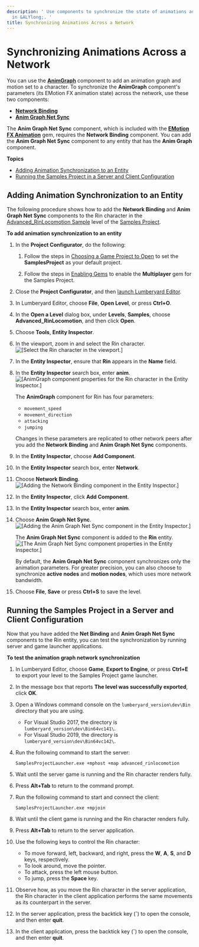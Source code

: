 ```yaml
---
description: ' Use components to synchronize the state of animations across a network
  in &ALYlong;. '
title: Synchronizing Animations Across a Network
---
```

# Synchronizing Animations Across a Network<a name="network-synchronizing-animation"></a>

You can use the **[AnimGraph](component-animgraph.md)** component to add an animation graph and motion set to a character\. To synchronize the **AnimGraph** component's parameters \(its EMotion FX animation state\) across the network, use these two components:
+ **[Network Binding](component-network-binding.md)**
+ **[Anim Graph Net Sync](component-animgraph-netsync.md)**

The **Anim Graph Net Sync** component, which is included with the [**EMotion FX Animation**](gems-system-gem-emotionfx-animation.md) gem, requires the **Network Binding** component\. You can add the **Anim Graph Net Sync** component to any entity that has the **Anim Graph** component\.

**Topics**
+ [Adding Animation Synchronization to an Entity](#network-synchronizing-animation-adding-to-an-entity)
+ [Running the Samples Project in a Server and Client Configuration](#network-synchronizing-animation-testing-with-server-and-client-launchers)

## Adding Animation Synchronization to an Entity<a name="network-synchronizing-animation-adding-to-an-entity"></a>

The following procedure shows how to add the **Network Binding** and **Anim Graph Net Sync** components to the Rin character in the [Advanced\_RinLocomotion Sample](animation-editor-rin-locomotion-sample.md) level of the [Samples Project](sample-project-samples.md)\.

**To add animation synchronization to an entity**

1. In the **Project Configurator**, do the following:

   1. Follow the steps in [Choosing a Game Project to Open](configurator-projects.md#project-configurator-launch-projects) to set the **SamplesProject** as your default project\.

   1. Follow the steps in [Enabling Gems](gems-system-using-project-configurator.md) to enable the **Multiplayer** gem for the Samples Project\.

1. Close the **Project Configurator**, and then [launch Lumberyard Editor](lumberyard-editor-intro.md)\.

1. In Lumberyard Editor, choose **File**, **Open Level**, or press **Ctrl\+O**\.

1. In the **Open a Level** dialog box, under **Levels**, **Samples**, choose **Advanced\_RinLocomotion**, and then click **Open**\.

1. Choose **Tools**, **Entity Inspector**\.

1. In the viewport, zoom in and select the Rin character\.  
![\[Select the Rin character in the viewport.\]](/images/userguide/networking/network-synchronizing-animation-1.png)

1. In the **Entity Inspector**, ensure that **Rin** appears in the **Name** field\.

1. In the **Entity Inspector** search box, enter **anim**\.  
![\[AnimGraph component properties for the Rin character in the Entity Inspector.\]](/images/userguide/networking/network-synchronizing-animation-2.png)

   The **AnimGraph** component for Rin has four parameters:
   + `movement_speed`
   + `movement_direction`
   + `attacking`
   + `jumping`

   Changes in these parameters are replicated to other network peers after you add the **Network Binding** and **Anim Graph Net Sync** components\.

1. In the **Entity Inspector**, choose **Add Component**\.

1. In the **Entity Inspector** search box, enter **Network**\.

1. Choose **Network Binding**\.  
![\[Adding the Network Binding component in the Entity Inspector.\]](/images/userguide/networking/network-synchronizing-animation-3.png)

1. In the **Entity Inspector**, click **Add Component**\.

1. In the **Entity Inspector** search box, enter **anim**\.

1. Choose **Anim Graph Net Sync**\.  
![\[Adding the Anim Graph Net Sync component in the Entity Inspector.\]](/images/userguide/networking/network-synchronizing-animation-4.png)

   The **Anim Graph Net Sync** component is added to the **Rin** entity\.  
![\[The Anim Graph Net Sync component properties in the Entity Inspector.\]](/images/userguide/networking/network-synchronizing-animation-5.png)

   By default, the **Anim Graph Net Sync** component synchronizes only the animation parameters\. For greater precision, you can also choose to synchronize **active nodes** and **motion nodes**, which uses more network bandwidth\.

1. Choose **File**, **Save** or press **Ctrl\+S** to save the level\.

## Running the Samples Project in a Server and Client Configuration<a name="network-synchronizing-animation-testing-with-server-and-client-launchers"></a>

Now that you have added the **Net Binding** and **Anim Graph Net Sync** components to the Rin entity, you can test the synchronization by running server and game launcher applications\.

**To test the animation graph network synchronization**

1. In Lumberyard Editor, choose **Game**, **Export to Engine**, or press **Ctrl\+E** to export your level to the Samples Project game launcher\.

1. In the message box that reports **The level was successfully exported**, click **OK**\.

1. Open a Windows command console on the `lumberyard_version\dev\Bin` directory that you are using\.
   + For Visual Studio 2017, the directory is `lumberyard_version\dev\Bin64vc141\`\.
   + For Visual Studio 2019, the directory is `lumberyard_version\dev\Bin64vc142\`\.

1. Run the following command to start the server:

   ```
   SamplesProjectLauncher.exe +mphost +map advanced_rinlocomotion
   ```

1. Wait until the server game is running and the Rin character renders fully\.

1. Press **Alt\+Tab** to return to the command prompt\.

1. Run the following command to start and connect the client:

   ```
   SamplesProjectLauncher.exe +mpjoin
   ```

1. Wait until the client game is running and the Rin character renders fully\.

1. Press **Alt\+Tab** to return to the server application\.

1. Use the following keys to control the Rin character:
   + To move forward, left, backward, and right, press the **W**, **A**, **S**, and **D** keys, respectively\.
   + To look around, move the pointer\.
   + To attack, press the left mouse button\.
   + To jump, press the **Space** key\.

1. Observe how, as you move the Rin character in the server application, the Rin character in the client application performs the same movements as its counterpart in the server\.

1. In the server application, press the backtick key \(**`**\) to open the console, and then enter **quit**\.

1. In the client application, press the backtick key \(**`**\) to open the console, and then enter **quit**\.